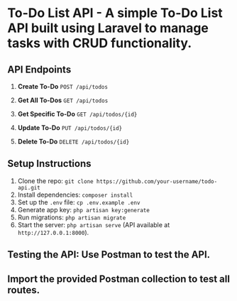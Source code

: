 # To-Do List API - A simple To-Do List API built using Laravel to manage tasks with CRUD functionality. 

## API Endpoints 

1. **Create To-Do** `POST /api/todos` 

2. **Get All To-Dos** `GET /api/todos` 

3. **Get Specific To-Do** `GET /api/todos/{id}` 

4. **Update To-Do** `PUT /api/todos/{id}` 

5. **Delete To-Do** `DELETE /api/todos/{id}`

## Setup Instructions 
   
1. Clone the repo: `git clone https://github.com/your-username/todo-api.git`
2. Install dependencies: `composer install` 
3. Set up the `.env` file: `cp .env.example .env` 
4. Generate app key: `php artisan key:generate` 
5. Run migrations: `php artisan migrate` 
6. Start the server: `php artisan serve` (API available at `http://127.0.0.1:8000`). 

## Testing the API: Use Postman to test the API.

## Import the provided Postman collection to test all routes. 
